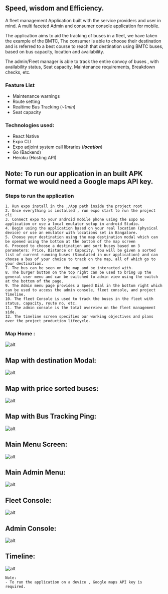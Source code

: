 ## Speed, wisdom and Efficiency.
A fleet management Application built with the service providers and user in mind. A multi faceted Admin and consumer console application for mobile.

The application aims to aid the tracking of buses in a fleet, we have taken the example of the BMTC, The consumer is able to choose their destination and is referred to a best course to reach that destination using BMTC buses, based on bus capacity, location and availability.

The admin/Fleet manager is able to track the entire convoy of buses , with availability status, Seat capacity, Maintenance requirements, Breakdown checks, etc.

### Feature List
- Maintenance warnings
- Route setting
- Realtime Bus Tracking (_~1min_)
- Seat capacity

### Technologies used:
- React Native
- Expo CLI
- Expo adjoint system call libraries (***location***)
- Go (Backend)
- Heroku (Hosting API)

## Note: **To run our application in an built APK format we would need a Google maps API key.**
### Steps to run the application
```
1. Run expo install in the ./App path inside the project root
2. Once everything is installed , run expo start to run the project cli
3. Connect expo to your android mobile phone using the Expo Go application or use a local emulator setup in android Studio.
4. Begin using the application based on your real location (physical device) or use an emulator with locations set in Bangalore.
5. Choose your destination using the map destination modal which can be opened using the bottom at the bottom of the map screen
6. Proceed to choose a destination and sort buses based on 3 parameters: Price, Distance or Capacity. You will be given a sorted list of current running buses (Simulated in our application) and can choose a bus of your choice to track on the map, all of which go to your destination.
7. The bus can be seen on the map and be interacted with.
8. The burger button on the top right can be used to bring up the general user menu and can be switched to admin view using the switch at the bottom of the page.
9. The Admin menu page provides a Speed Dial in the bottom right which can be used to access the admin console, fleet console, and project Timeline.
10. The fleet Console is used to track the buses in the fleet with status, capacity, route no, etc.
11. The admin console is the total overview on the fleet management side.
12. The timeline screen specifies our working objectives and plans over the project production lifecycle.
```
### Map Home :
![alt](./readme/Map_Home.png)

## Map with destination Modal:
![alt](./readme/Map_modal.png)

## Map with price sorted buses:
![alt](./readme/Price_Sorted_Buses.png)


## Map with Bus Tracking Ping:
![alt](./readme/Map_Ping.png)

## Main Menu Screen:
![alt](./readme/Menu.png)

## Main Admin Menu:
![alt](./readme/Admin_menu.png)

## Fleet Console:
![alt](./readme/Fleet.png)

## Admin Console:
![alt](./readme/Admin_console.png)

## Timeline:
![alt](./readme/Timeline.png)

```
Note:
- To run the application on a device , Google maps API key is required.
```
